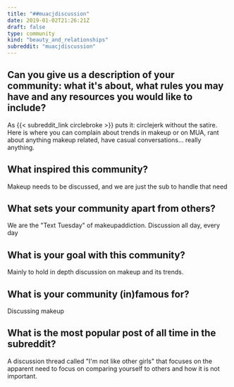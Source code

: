 ```yaml
---
title: "##muacjdiscussion"
date: 2019-01-02T21:26:21Z
draft: false
type: community
kind: "beauty_and_relationships"
subreddit: "muacjdiscussion"
---
```


## Can you give us a description of your community: what it's about, what rules you may have and any resources you would like to include?

As {{< subreddit_link circlebroke >}} puts it: circlejerk without the satire. Here is where you can complain about trends in makeup or on MUA, rant about anything makeup related, have casual conversations... really anything.


## What inspired this community?

Makeup needs to be discussed, and we are just the sub to handle that need

## What sets your community apart from others?

We are the "Text Tuesday" of makeupaddiction. Discussion all day, every day

## What is your goal with this community?

Mainly to hold in depth discussion on makeup and its trends.

## What is your community (in)famous for?

Discussing makeup

## What is the most popular post of all time in the subreddit?

A discussion thread called "I'm not like other girls" that focuses on the apparent need to focus on comparing yourself to others and how it is not important.
